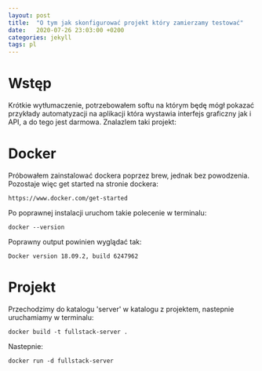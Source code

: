 ```yaml
---
layout: post
title:  "O tym jak skonfigurować projekt który zamierzamy testować"
date:   2020-07-26 23:03:00 +0200
categories: jekyll
tags: pl
---
```


# Wstęp

Krótkie wytłumaczenie, potrzebowałem softu na którym będę mógł pokazać przykłady automatyzacji na
aplikacji która wystawia interfejs graficzny jak i API, a do tego jest darmowa. Znalazlem taki projekt: 

# Docker
Próbowałem zainstalować dockera poprzez brew, jednak bez powodzenia. Pozostaje więc get started na stronie dockera:

    https://www.docker.com/get-started

Po poprawnej instalacji uruchom takie polecenie w terminalu:

    docker --version

Poprawny output powinien wyglądać tak:

    Docker version 18.09.2, build 6247962

# Projekt

Przechodzimy do katalogu 'server' w katalogu z projektem, nastepnie uruchamiamy w terminalu:

    docker build -t fullstack-server .

Nastepnie:

    docker run -d fullstack-server

    
